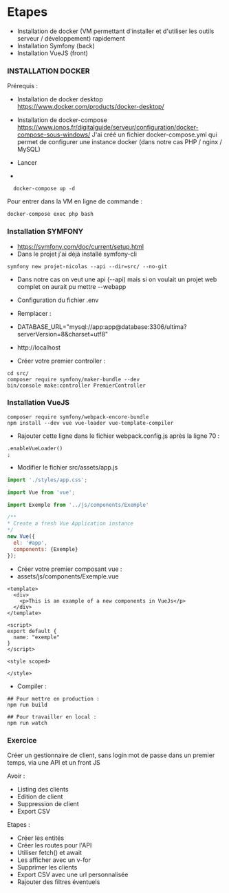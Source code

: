 # Etapes

- Installation de docker (VM permettant d'installer et d'utiliser les outils serveur / développement) rapidement
- Installation Symfony (back)
- Installation VueJS (front)

### INSTALLATION DOCKER ###
Prérequis : 
- Installation de docker desktop https://www.docker.com/products/docker-desktop/
- Installation de docker-compose https://www.ionos.fr/digitalguide/serveur/configuration/docker-compose-sous-windows/
J'ai créé un fichier docker-compose.yml qui permet de configurer une instance docker (dans notre cas PHP / nginx / MySQL)
  
- Lancer 
- 
```
  docker-compose up -d
```

Pour entrer dans la VM en ligne de commande :
```shell
docker-compose exec php bash
```

### Installation SYMFONY ###
- https://symfony.com/doc/current/setup.html
- Dans le projet j'ai déjà installé symfony-cli
```
symfony new projet-nicolas --api --dir=src/ --no-git
```
- Dans notre cas on veut une api (--api) mais si on voulait un projet web complet on aurait pu mettre --webapp 
- Configuration du fichier .env 
- Remplacer :  
- DATABASE_URL="mysql://app:app@database:3306/ultima?serverVersion=8&charset=utf8"
  
- http://localhost
- Créer votre premier controller : 

```shell
cd src/
composer require symfony/maker-bundle --dev
bin/console make:controller PremierController
```

### Installation VueJS ###

```shell
composer require symfony/webpack-encore-bundle
npm install --dev vue vue-loader vue-template-compiler
```
- Rajouter cette ligne dans le fichier webpack.config.js après la ligne 70 :

```shell
.enableVueLoader()
; 
```
- Modifier le fichier src/assets/app.js

```js 
import './styles/app.css';

import Vue from 'vue';

import Exemple from '../js/components/Exemple'

/**
* Create a fresh Vue Application instance
*/
new Vue({
  el: '#app',
  components: {Exemple}
});
```
- Créer votre premier composant vue :
- assets/js/components/Exemple.vue
```shell
<template>
  <div>
    <p>This is an example of a new components in VueJs</p>
  </div>
</template>

<script>
export default {
  name: "exemple"
}
</script>

<style scoped>

</style>
```

- Compiler :

```shell
## Pour mettre en production : 
npm run build

## Pour travailler en local : 
npm run watch  
```

### Exercice ###

Créer un gestionnaire de client, sans login mot de passe dans un premier temps, via une API 
et un front JS

Avoir : 
- Listing des clients
- Edition de client
- Suppression de client
- Export CSV

Etapes : 

- Créer les entités
- Créer les routes pour l'API 
- Utiliser fetch() et await 
- Les afficher avec un v-for
- Supprimer les clients 
- Export CSV avec une url personnalisée 
- Rajouter des filtres éventuels 